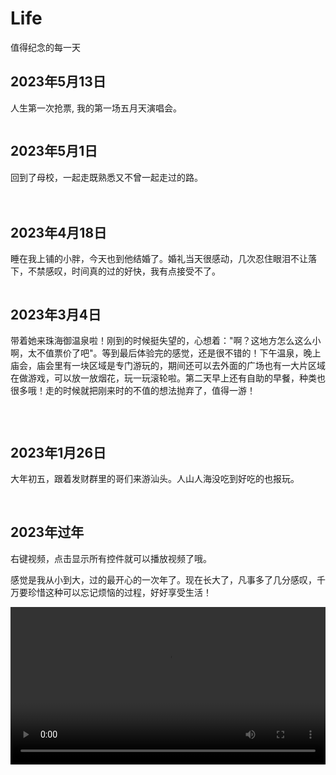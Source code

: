 # Life


值得纪念的每一天

## 2023年5月13日

人生第一次抢票, 我的第一场五月天演唱会。

<img src="../assets/life/mayday.jpg" alt="" />


## 2023年5月1日

回到了母校，一起走既熟悉又不曾一起走过的路。

<div style="display: grid; grid-template-columns: repeat(2, 48%); gap: 10px">
  <img src="../assets/life/20230501.jpg" alt="" />
  <img src="../assets/life/202305011.jpg" alt="" />
  <img src="../assets/life/202305012.jpg" alt="" />
  <img src="../assets/life/202305013.jpg" alt="" />
  <img src="../assets/life/202305014.jpg" alt="" />
  <img src="../assets/life/202305015.jpg" alt="" />
</div>


## 2023年4月18日

睡在我上铺的小胖，今天也到他结婚了。婚礼当天很感动，几次忍住眼泪不让落下，不禁感叹，时间真的过的好快，我有点接受不了。


<img src="../assets/life/20230418.jpg" alt="" />


## 2023年3月4日

带着她来珠海御温泉啦！刚到的时候挺失望的，心想着："啊？这地方怎么这么小啊，太不值票价了吧"。等到最后体验完的感觉，还是很不错的！下午温泉，晚上庙会，庙会里有一块区域是专门游玩的，期间还可以去外面的广场也有一大片区域在做游戏，可以放一放烟花，玩一玩滚轮啦。第二天早上还有自助的早餐，种类也很多哦！走的时候就把刚来时的不值的想法抛弃了，值得一游！

<div style="display: grid; grid-template-columns: repeat(2, 48%); gap: 10px; align-items: center" >
  <img src="../assets/life/202303048.jpg" alt="" />
  <img src="../assets/life/202303042.jpg" alt="" />
  <img src="../assets/life/202303043.jpg" alt="" />
  <img src="../assets/life/202303044.jpg" alt="" />
  <img src="../assets/life/202303045.jpg" alt="" />
  <img src="../assets/life/202303046.jpg" alt="" />
  <img src="../assets/life/202303047.jpg" alt="" />
  <img src="../assets/life/202303041.jpg" alt="" />
</div>


## 2023年1月26日

大年初五，跟着发财群里的哥们来游汕头。人山人海没吃到好吃的也报玩。

<img src="../assets/life/202301261.jpg" alt="" />
<img src="../assets/life/202301262.jpg" alt="" />
<img src="../assets/life/202301263.jpg" alt="" />
<img src="../assets/life/202301264.jpg" alt="" />


## 2023年过年

右键视频，点击显示所有控件就可以播放视频了哦。

感觉是我从小到大，过的最开心的一次年了。现在长大了，凡事多了几分感叹，千万要珍惜这种可以忘记烦恼的过程，好好享受生活！

<div style="width: 100%" >
  <video width="100%" data-v-70787c70="" src="http://43.139.113.7:81/media/happy.d11836f7.mp4" id="video-home" data-object-fit="" playsinline="" x5-playsinline="" webkit-playsinline="true" x5-video-player-type="h5" preload="auto" style=""></video>
</div>
